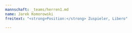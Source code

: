 ```yaml
---
mannschaft: _teams/herren1.md
name: Jarek Komorowski
freitext: "<strong>Position:</strong> Zuspieler, Libero"

---
```

